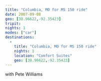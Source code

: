 ```yaml
---
title: "Columbia, MO for MS 150 ride"
date: 2007-09-08
geo: [38.96622,-92.35423]
tripit: 
nights: 1
modes: ["car"]
destinations:
  -
    title: "Columbia, MO for MS 150 ride"
    nights: 1
    location: "Comfort Suites"
    geo: [38.96622,-92.35423]
---
```


with Pete Williams

